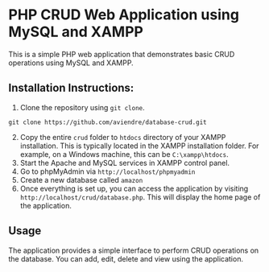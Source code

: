 # PHP CRUD Web Application using MySQL and XAMPP

This is a simple PHP web application that demonstrates basic CRUD operations using MySQL and XAMPP.

## Installation Instructions:

1. Clone the repository using `git clone`.

`git clone https://github.com/aviendre/database-crud.git`

2. Copy the entire `crud` folder to `htdocs` directory of your XAMPP installation. This is typically located in the XAMPP installation folder. For example, on a Windows machine, this can be `C:\xampp\htdocs`.
3. Start the Apache and MySQL services in XAMPP control panel.
4. Go to phpMyAdmin via `http://localhost/phpmyadmin`
5. Create a new database called `amazon`
6. Once everything is set up, you can access the application by visiting `http://localhost/crud/database.php`. This will display the home page of the application.

## Usage

The application provides a simple interface to perform CRUD operations on the database. You can add, edit, delete and view using the application.
